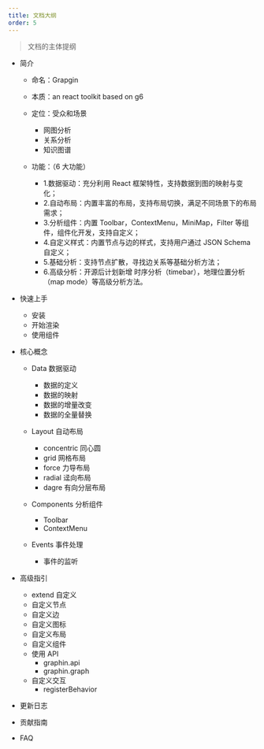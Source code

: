 ```yaml
---
title: 文档大纲
order: 5
---
```


> 文档的主体提纲

-   简介

    -   命名：Grapgin
    -   本质：an react toolkit based on g6
    -   定位：受众和场景
        -   网图分析
        -   关系分析
        -   知识图谱
    -   功能：（6 大功能）

        -   1.数据驱动：充分利用 React 框架特性，支持数据到图的映射与变化；
        -   2.自动布局：内置丰富的布局，支持布局切换，满足不同场景下的布局需求；
        -   3.分析组件：内置 Toolbar，ContextMenu，MiniMap，Filter 等组件，组件化开发，支持自定义；
        -   4.自定义样式：内置节点与边的样式，支持用户通过 JSON Schema 自定义；
        -   5.基础分析：支持节点扩散，寻找边关系等基础分析方法；
        -   6.高级分析：开源后计划新增 时序分析（timebar），地理位置分析（map mode）等高级分析方法。

-   快速上手

    -   安装
    -   开始渲染
    -   使用组件

-   核心概念

    -   Data 数据驱动

        -   数据的定义
        -   数据的映射
        -   数据的增量改变
        -   数据的全量替换

    -   Layout 自动布局

        -   concentric 同心圆
        -   grid 网格布局
        -   force 力导布局
        -   radial 迳向布局
        -   dagre 有向分层布局

    -   Components 分析组件

        -   Toolbar
        -   ContextMenu

    -   Events 事件处理

        -   事件的监听

-   高级指引

    -   extend 自定义
    -   自定义节点
    -   自定义边
    -   自定义图标
    -   自定义布局
    -   自定义组件
    -   使用 API
        -   graphin.api
        -   graphin.graph
    -   自定义交互
        -   registerBehavior

-   更新日志
-   贡献指南
-   FAQ
